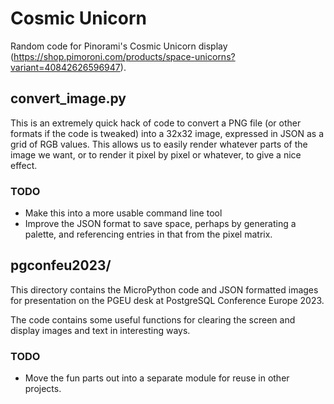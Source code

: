 # Cosmic Unicorn

Random code for Pinorami's Cosmic Unicorn display 
(https://shop.pimoroni.com/products/space-unicorns?variant=40842626596947).

## convert_image.py

This is an extremely quick hack of code to convert a PNG file (or other 
formats if the code is tweaked) into a 32x32 image, expressed in JSON as a 
grid of RGB values. This allows us to easily render whatever parts of the 
image we want, or to render it pixel by pixel or whatever, to give a nice
effect.

### TODO

* Make this into a more usable command line tool
* Improve the JSON format to save space, perhaps by generating a palette, and
   referencing entries in that from the pixel matrix.

## pgconfeu2023/

This directory contains the MicroPython code and JSON formatted images for 
presentation on the PGEU desk at PostgreSQL Conference Europe 2023.

The code contains some useful functions for clearing the screen and display
images and text in interesting ways.

### TODO

* Move the fun parts out into a separate module for reuse in other projects.